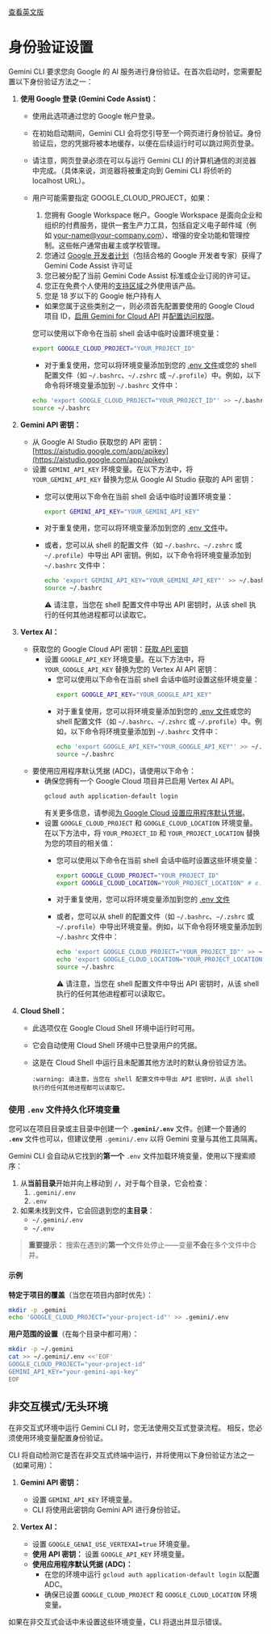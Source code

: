 [查看英文版](https://github.com/google-gemini/gemini-cli/blob/main/docs/cli/authentication.md)

# 身份验证设置

Gemini CLI 要求您向 Google 的 AI 服务进行身份验证。在首次启动时，您需要配置以下身份验证方法之一：

1.  **使用 Google 登录 (Gemini Code Assist)：**
    - 使用此选项通过您的 Google 帐户登录。
    - 在初始启动期间，Gemini CLI 会将您引导至一个网页进行身份验证。身份验证后，您的凭据将被本地缓存，以便在后续运行时可以跳过网页登录。
    - 请注意，网页登录必须在可以与运行 Gemini CLI 的计算机通信的浏览器中完成。（具体来说，浏览器将被重定向到 Gemini CLI 将侦听的 localhost URL）。
    - <a id="workspace-gca">用户可能需要指定 GOOGLE_CLOUD_PROJECT，如果：</a>
      1. 您拥有 Google Workspace 帐户。Google Workspace 是面向企业和组织的付费服务，提供一套生产力工具，包括自定义电子邮件域（例如 your-name@your-company.com）、增强的安全功能和管理控制。这些帐户通常由雇主或学校管理。
      2. 您通过 [Google 开发者计划](https://developers.google.com/program/plans-and-pricing)（包括合格的 Google 开发者专家）获得了 Gemini Code Assist 许可证
      3. 您已被分配了当前 Gemini Code Assist 标准或企业订阅的许可证。
      4. 您正在免费个人使用的[支持区域](https://developers.google.com/gemini-code-assist/resources/available-locations)之外使用该产品。
      5. 您是 18 岁以下的 Google 帐户持有人
      - 如果您属于这些类别之一，则必须首先配置要使用的 Google Cloud 项目 ID，[启用 Gemini for Cloud API](https://cloud.google.com/gemini/docs/discover/set-up-gemini#enable-api) 并[配置访问权限](https://cloud.google.com/gemini/docs/discover/set-up-gemini#grant-iam)。

      您可以使用以下命令在当前 shell 会话中临时设置环境变量：

      ```bash
      export GOOGLE_CLOUD_PROJECT="YOUR_PROJECT_ID"
      ```
      - 对于重复使用，您可以将环境变量添加到您的 [.env 文件](#使用-env-文件持久化环境变量)或您的 shell 配置文件（如 `~/.bashrc`、`~/.zshrc` 或 `~/.profile`）中。例如，以下命令将环境变量添加到 `~/.bashrc` 文件中：

      ```bash
      echo 'export GOOGLE_CLOUD_PROJECT="YOUR_PROJECT_ID"' >> ~/.bashrc
      source ~/.bashrc
      ```

2.  **<a id="gemini-api-key"></a>Gemini API 密钥：**
    - 从 Google AI Studio 获取您的 API 密钥：[https://aistudio.google.com/app/apikey](https://aistudio.google.com/app/apikey)
    - 设置 `GEMINI_API_KEY` 环境变量。在以下方法中，将 `YOUR_GEMINI_API_KEY` 替换为您从 Google AI Studio 获取的 API 密钥：
      - 您可以使用以下命令在当前 shell 会话中临时设置环境变量：
        ```bash
        export GEMINI_API_KEY="YOUR_GEMINI_API_KEY"
        ```
      - 对于重复使用，您可以将环境变量添加到您的 [.env 文件](#persisting-environment-variables-with-env-files)中。

      - 或者，您可以从 shell 的配置文件（如 `~/.bashrc`、`~/.zshrc` 或 `~/.profile`）中导出 API 密钥。例如，以下命令将环境变量添加到 `~/.bashrc` 文件中：

        ```bash
        echo 'export GEMINI_API_KEY="YOUR_GEMINI_API_KEY"' >> ~/.bashrc
        source ~/.bashrc
        ```

        :warning: 请注意，当您在 shell 配置文件中导出 API 密钥时，从该 shell 执行的任何其他进程都可以读取它。

3.  **Vertex AI：**
    - 获取您的 Google Cloud API 密钥：[获取 API 密钥](https://cloud.google.com/vertex-ai/generative-ai/docs/start/api-keys?usertype=newuser)
      - 设置 `GOOGLE_API_KEY` 环境变量。在以下方法中，将 `YOUR_GOOGLE_API_KEY` 替换为您的 Vertex AI API 密钥：
        - 您可以使用以下命令在当前 shell 会话中临时设置这些环境变量：
          ```bash
          export GOOGLE_API_KEY="YOUR_GOOGLE_API_KEY"
          ```
        - 对于重复使用，您可以将环境变量添加到您的 [.env 文件](#使用-env-文件持久化环境变量)或您的 shell 配置文件（如 `~/.bashrc`、`~/.zshrc` 或 `~/.profile`）中。例如，以下命令将环境变量添加到 `~/.bashrc` 文件中：
          ```bash
          echo 'export GOOGLE_API_KEY="YOUR_GOOGLE_API_KEY"' >> ~/.bashrc
          source ~/.bashrc
          ```
    - 要使用应用程序默认凭据 (ADC)，请使用以下命令：
      - 确保您拥有一个 Google Cloud 项目并已启用 Vertex AI API。
        ```bash
        gcloud auth application-default login
        ```
        有关更多信息，请参阅[为 Google Cloud 设置应用程序默认凭据](https://cloud.google.com/docs/authentication/provide-credentials-adc)。
      - 设置 `GOOGLE_CLOUD_PROJECT` 和 `GOOGLE_CLOUD_LOCATION` 环境变量。在以下方法中，将 `YOUR_PROJECT_ID` 和 `YOUR_PROJECT_LOCATION` 替换为您的项目的相关值：
        - 您可以使用以下命令在当前 shell 会话中临时设置这些环境变量：
          ```bash
          export GOOGLE_CLOUD_PROJECT="YOUR_PROJECT_ID"
          export GOOGLE_CLOUD_LOCATION="YOUR_PROJECT_LOCATION" # e.g., us-central1
          ```
        - 对于重复使用，您可以将环境变量添加到您的 [.env 文件](#persisting-environment-variables-with-env-files)

        - 或者，您可以从 shell 的配置文件（如 `~/.bashrc`、`~/.zshrc` 或 `~/.profile`）中导出环境变量。例如，以下命令将环境变量添加到 `~/.bashrc` 文件中：

          ```bash
          echo 'export GOOGLE_CLOUD_PROJECT="YOUR_PROJECT_ID"' >> ~/.bashrc
          echo 'export GOOGLE_CLOUD_LOCATION="YOUR_PROJECT_LOCATION"' >> ~/.bashrc
          source ~/.bashrc
          ```

          :warning: 请注意，当您在 shell 配置文件中导出 API 密钥时，从该 shell 执行的任何其他进程都可以读取它。

4.  **Cloud Shell：**
    - 此选项仅在 Google Cloud Shell 环境中运行时可用。
    - 它会自动使用 Cloud Shell 环境中已登录用户的凭据。
    - 这是在 Cloud Shell 中运行且未配置其他方法时的默认身份验证方法。

          :warning: 请注意，当您在 shell 配置文件中导出 API 密钥时，从该 shell 执行的任何其他进程都可以读取它。

### 使用 `.env` 文件持久化环境变量

您可以在项目目录或主目录中创建一个 **`.gemini/.env`** 文件。创建一个普通的 **`.env`** 文件也可以，但建议使用 `.gemini/.env` 以将 Gemini 变量与其他工具隔离。

Gemini CLI 会自动从它找到的**第一个** `.env` 文件加载环境变量，使用以下搜索顺序：

1. 从**当前目录**开始并向上移动到 `/`，对于每个目录，它会检查：
   1. `.gemini/.env`
   2. `.env`
2. 如果未找到文件，它会回退到您的**主目录**：
   - `~/.gemini/.env`
   - `~/.env`

> **重要提示：** 搜索在遇到的**第一个**文件处停止——变量**不会**在多个文件中合并。

#### 示例

**特定于项目的覆盖**（当您在项目内部时优先）：

```bash
mkdir -p .gemini
echo 'GOOGLE_CLOUD_PROJECT="your-project-id"' >> .gemini/.env
```

**用户范围的设置**（在每个目录中都可用）：

```bash
mkdir -p ~/.gemini
cat >> ~/.gemini/.env <<'EOF'
GOOGLE_CLOUD_PROJECT="your-project-id"
GEMINI_API_KEY="your-gemini-api-key"
EOF
```

## 非交互模式/无头环境

在非交互式环境中运行 Gemini CLI 时，您无法使用交互式登录流程。
相反，您必须使用环境变量配置身份验证。

CLI 将自动检测它是否在非交互式终端中运行，并将使用以下身份验证方法之一（如果可用）：

1.  **Gemini API 密钥：**
    - 设置 `GEMINI_API_KEY` 环境变量。
    - CLI 将使用此密钥向 Gemini API 进行身份验证。

2.  **Vertex AI：**
    - 设置 `GOOGLE_GENAI_USE_VERTEXAI=true` 环境变量。
    - **使用 API 密钥：** 设置 `GOOGLE_API_KEY` 环境变量。
    - **使用应用程序默认凭据 (ADC)：**
      - 在您的环境中运行 `gcloud auth application-default login` 以配置 ADC。
      - 确保已设置 `GOOGLE_CLOUD_PROJECT` 和 `GOOGLE_CLOUD_LOCATION` 环境变量。

如果在非交互式会话中未设置这些环境变量，CLI 将退出并显示错误。
